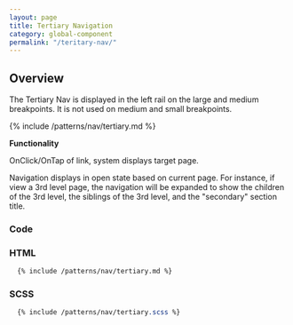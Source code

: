 ```yaml
---
layout: page
title: Tertiary Navigation
category: global-component
permalink: "/teritary-nav/"
---
```


## Overview
The Tertiary Nav is displayed in the left rail on the large and medium breakpoints. It is not used on medium and small breakpoints.

{% include /patterns/nav/tertiary.md %}

**Functionality**

OnClick/OnTap of link, system displays target page.

Navigation displays in open state based on current page. For instance, if view a 3rd level page, the navigation will be expanded to show the children of the 3rd level, the siblings of the 3rd level, and the "secondary" section title.

### Code
### HTML
```html
  {% include /patterns/nav/tertiary.md %}
```
### SCSS
```scss
  {% include /patterns/nav/tertiary.scss %}
```
